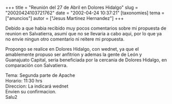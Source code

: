 +++
title = "Reunión del 27 de Abril en Dolores Hidalgo"
slug = "20020424103721762"
date = "2002-04-24 10:37:21"
[taxonomies]
tema = ["anuncios"]
autor = ["Jesus Martinez Hernandez"]
+++

Debido a que habia recibido muy pocos comentarios sobre mi propuesta de
reunion en Salvatierra, asumí que no se llevaria a cabo aqui, por lo que
ya no envie ningun otro comentario ni reitere mi propuesta.

Propongo se realice en Dolores Hidalgo, con wednet, ya que el
amablemente propuso ser anfitrion y ademas la gente de León y Guanajuato
Capital, seria beneficiada por la cercania de Dolores Hidalgo, en
comparación con Salvatierra.  
  
Tema: Segunda parte de Apache  
Horario: 11:30 hrs  
Direccion: La indicará wednet  
Envien su confirmacion.  
Salu2

